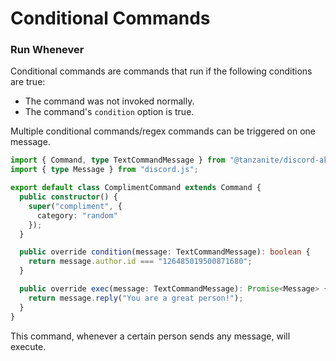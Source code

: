 <!-- markdownlint-disable MD001 -->

# Conditional Commands

### Run Whenever

Conditional commands are commands that run if the following conditions are true:

- The command was not invoked normally.
- The command's `condition` option is true.

Multiple conditional commands/regex commands can be triggered on one message.

```ts
import { Command, type TextCommandMessage } from "@tanzanite/discord-akairo";
import { type Message } from "discord.js";

export default class ComplimentCommand extends Command {
  public constructor() {
    super("compliment", {
      category: "random"
    });
  }

  public override condition(message: TextCommandMessage): boolean {
    return message.author.id === "126485019500871680";
  }

  public override exec(message: TextCommandMessage): Promise<Message> {
    return message.reply("You are a great person!");
  }
}
```

This command, whenever a certain person sends any message, will execute.
